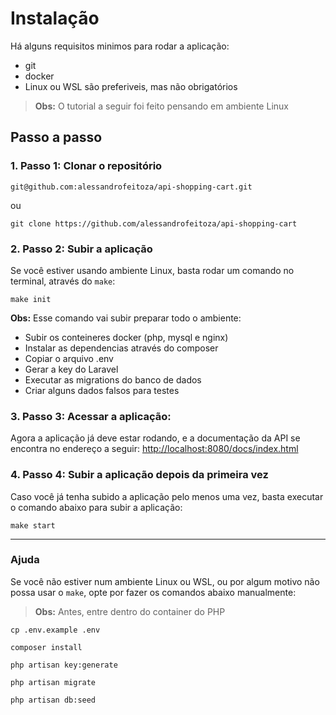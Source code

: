 # Instalação

Há alguns requisitos minimos para rodar a aplicação:
- git
- docker
- Linux ou WSL são preferiveis, mas não obrigatórios

> **Obs:** O tutorial a seguir foi feito pensando em ambiente Linux

## Passo a passo
### 1. **Passo 1:** Clonar o repositório

```shell
git@github.com:alessandrofeitoza/api-shopping-cart.git
```
ou
```shell
git clone https://github.com/alessandrofeitoza/api-shopping-cart
```

### 2. **Passo 2:** Subir a aplicação

Se você estiver usando ambiente Linux, basta rodar um comando no terminal, através do `make`:

```shell
make init
```

**Obs:** Esse comando vai subir preparar todo o ambiente: 
- Subir os conteineres docker (php, mysql e nginx)
- Instalar as dependencias através do composer
- Copiar o arquivo .env
- Gerar a key do Laravel
- Executar as migrations do banco de dados
- Criar alguns dados falsos para testes

### 3. **Passo 3:** Acessar a aplicação:

Agora a aplicação já deve estar rodando, e a documentação da API se encontra no endereço a seguir:
<http://localhost:8080/docs/index.html>

### 4. **Passo 4:** Subir a aplicação depois da primeira vez

Caso você já tenha subido a aplicação pelo menos uma vez, basta executar o comando abaixo para subir a aplicação:

```shell
make start
```

--- 
### Ajuda
Se você não estiver num ambiente Linux ou WSL, ou por algum motivo não possa usar o `make`, opte por fazer os comandos abaixo manualmente:

> **Obs:** Antes, entre dentro do container do PHP

```shell
cp .env.example .env

composer install

php artisan key:generate

php artisan migrate

php artisan db:seed
```




